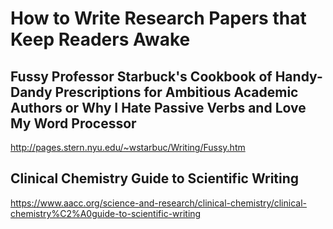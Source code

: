 # How to Write Research Papers that Keep Readers Awake

## Fussy Professor Starbuck's Cookbook of Handy-Dandy Prescriptions for Ambitious Academic Authors or Why I Hate Passive Verbs and Love My Word Processor
http://pages.stern.nyu.edu/~wstarbuc/Writing/Fussy.htm

## Clinical Chemistry Guide to Scientific Writing
https://www.aacc.org/science-and-research/clinical-chemistry/clinical-chemistry%C2%A0guide-to-scientific-writing
